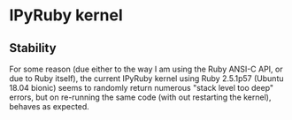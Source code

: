 # IPyRuby kernel

## Stability 

For some reason (due either to the way I am using the Ruby ANSI-C API, or 
due to Ruby itself), the current IPyRuby kernel using Ruby 2.5.1p57 
(Ubuntu 18.04 bionic) seems to randomly return numerous "stack level too 
deep" errors, but on re-running the same code (with out restarting the 
kernel), behaves as expected. 

